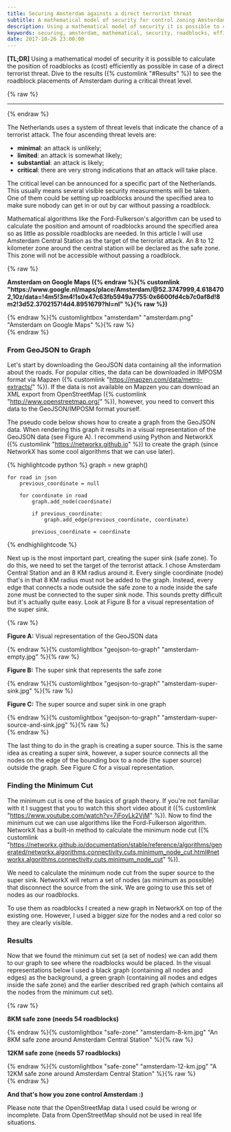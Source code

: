 ```yaml
---
title: Securing Amsterdam againsts a direct terrorist threat
subtitle: A mathematical model of security for control zoning Amsterdam in case of a critical threat level.
description: Using a mathematical model of security it is possible to calculate the position of roadblocks as (cost) efficiently as possible in case of a direct terrorist threat.
keywords: securing, amsterdam, mathematical, security, roadblocks, efficient, terrorist, threat
date: 2017-10-26 23:00:00
---
```


**[TL;DR]** Using a mathematical model of security it is possible to calculate the position of roadblocks as (cost) efficiently as possible in case of a direct terrorist threat. Dive to the results ({% customlink "#Results" %}) to see the roadblock placements of Amsterdam during a critical threat level.

{% raw %}<hr>{% endraw %}

The Netherlands uses a system of threat levels that indicate the chance of a terrorist attack. The four ascending threat levels are:

* **minimal**: an attack is unlikely;
* **limited**: an attack is somewhat likely;
* **substantial**: an attack is likely;
* **critical**: there are very strong indications that an attack will take place.

The critical level can be announced for a specific part of the Netherlands. This usually means several visible security measurements will be taken. One of them could be setting up roadblocks around the specified area to make sure nobody can get in or out by car without passing a roadblock.

Mathematical algorithms like the Ford-Fulkerson's algorithm can be used to calculate the position and amount of roadblocks around the specified area so as little as possible roadblocks are needed. In this article I will use Amsterdam Central Station as the target of the terrorist attack. An 8 to 12 kilometer zone around the central station will be declared as the safe zone. This zone will not be accessible without passing a roadblock.

{% raw %}
<div class="row img-carousel img-carousel-max">
	<div class="col-md-12">
		<p><strong>Amsterdam on Google Maps ({% endraw %}{% customlink "https://www.google.nl/maps/place/Amsterdam/@52.3747999,4.6184702,10z/data=!4m5!3m4!1s0x47c63fb5949a7755:0x6600fd4cb7c0af8d!8m2!3d52.3702157!4d4.8951679?hl=nl" %}{% raw %})</strong></p>
		{% endraw %}{% customlightbox "amsterdam" "amsterdam.png" "Amsterdam on Google Maps" %}{% raw %}
	</div>
</div>
{% endraw %}

### From GeoJSON to Graph

Let's start by downloading the GeoJSON data containing all the information about the roads. For popular cities, the data can be downloaded in IMPOSM format via Mapzen ({% customlink "https://mapzen.com/data/metro-extracts/" %}). If the data is not available on Mapzen you can download an XML export from OpenStreetMap ({% customlink "http://www.openstreetmap.org/" %}), however, you need to convert this data to the GeoJSON/IMPOSM format yourself.

The pseudo code below shows how to create a graph from the GeoJSON data. When rendering this graph it results in a visual representation of the GeoJSON data (see Figure A). I recommend using Python and NetworkX ({% customlink "https://networkx.github.io" %}) to create the graph (since NetworkX has some cool algorithms that we can use later).

{% highlightcode python %}
	graph = new graph()

	for road in json
		previous_coordinate = null

		for coordinate in road
			graph.add_node(coordinate)

			if previous_coordinate:
				graph.add_edge(previous_coordinate, coordinate)

			previous_coordinate = coordinate
{% endhighlightcode %}

Next up is the most important part, creating the super sink (safe zone). To do this, we need to set the target of the terrorist attack. I chose Amsterdam Central Station and an 8 KM radius around it. Every single coordinate (node) that's in that 8 KM radius must not be added to the graph. Instead, every edge that connects a node outside the safe zone to a node inside the safe zone must be connected to the super sink node. This sounds pretty difficult but it's actually quite easy. Look at Figure B for a visual representation of the super sink.

{% raw %}
<div class="row img-carousel img-carousel-max">
	<div class="col-md-4">
		<p><strong>Figure A:</strong> Visual representation of the GeoJSON data</p>
		{% endraw %}{% customlightbox "geojson-to-graph" "amsterdam-empty.jpg" %}{% raw %}
	</div>
	<div class="col-md-4">
		<p><strong>Figure B:</strong> The super sink that represents the safe zone</p>
		{% endraw %}{% customlightbox "geojson-to-graph" "amsterdam-super-sink.jpg" %}{% raw %}
	</div>
	<div class="col-md-4">
		<p><strong>Figure C:</strong> The super source and super sink in one graph</p>
		{% endraw %}{% customlightbox "geojson-to-graph" "amsterdam-super-source-and-sink.jpg" %}{% raw %}
	</div>
</div>
{% endraw %}

The last thing to do in the graph is creating a super source. This is the same idea as creating a super sink, however, a super source connects all the nodes on the edge of the bounding box to a node (the super source) outside the graph. See Figure C for a visual representation.

### Finding the Minimum Cut

The minimum cut is one of the basics of graph theory. If you're not familiar with it I suggest that you to watch this short video about it ({% customlink "https://www.youtube.com/watch?v=7jFoyLk2VjM" %}). Now to find the minimum cut we can use algorithms like the Ford-Fulkerson algorithm. NetworkX has a built-in method to calculate the minimum node cut ({% customlink "https://networkx.github.io/documentation/stable/reference/algorithms/generated/networkx.algorithms.connectivity.cuts.minimum_node_cut.html#networkx.algorithms.connectivity.cuts.minimum_node_cut" %}).

We need to calculate the minimum node cut from the super source to the super sink. NetworkX will return a set of nodes (as minimum as possible) that disconnect the source from the sink. We are going to use this set of nodes as our roadblocks.

To use them as roadblocks I created a new graph in NetworkX on top of the existing one. However, I used a bigger size for the nodes and a red color so they are clearly visible.

### Results

Now that we found the minimum cut set (a set of nodes) we can add them to our graph to see where the roadblocks would be placed. In the visual representations below I used a black graph (containing all nodes and edges) as the background, a green graph (containing all nodes and edges inside the safe zone) and the earlier described red graph (which contains all the nodes from the minimum cut set).

{% raw %}
<div class="row img-carousel img-carousel-max">
	<div class="col-md-6">
		<p><strong>8KM safe zone (needs 54 roadblocks)</strong></p>
		{% endraw %}{% customlightbox "safe-zone" "amsterdam-8-km.jpg" "An 8KM safe zone around Amsterdam Central Station" %}{% raw %}
	</div>
	<div class="col-md-6">
		<p><strong>12KM safe zone (needs 57 roadblocks)</strong></p>
		{% endraw %}{% customlightbox "safe-zone" "amsterdam-12-km.jpg" "A 12KM safe zone around Amsterdam Central Station" %}{% raw %}
	</div>
</div>
{% endraw %}

**And that's how you zone control Amsterdam :)**

Please note that the OpenStreetMap data I used could be wrong or incomplete. Data from OpenStreetMap should not be used in real life situations.
